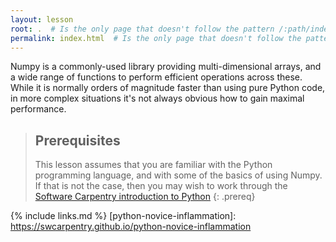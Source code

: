 ```yaml
---
layout: lesson
root: .  # Is the only page that doesn't follow the pattern /:path/index.html
permalink: index.html  # Is the only page that doesn't follow the pattern /:path/index.html
---
```

Numpy is a commonly-used library providing multi-dimensional arrays,
and a wide range of functions to perform efficient operations across
these. While it is normally orders of magnitude faster than using pure
Python code, in more complex situations it's not always obvious how to
gain maximal performance.

> ## Prerequisites
>
> This lesson assumes that you are familiar with the Python
> programming language, and with some of the basics of using Numpy. If
> that is not the case, then you may wish to work through the [Software
> Carpentry introduction to Python](python-novice-inflammation)
{: .prereq}

{% include links.md %}
[python-novice-inflammation]: https://swcarpentry.github.io/python-novice-inflammation
